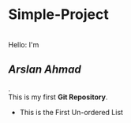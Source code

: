 # Simple-Project
<br>
Hello: I'm <h2><i>Arslan Ahmad</i></h2>.
<br>
This is my first <b>Git Repository</b>.
<ul>
  <li>This is the First Un-ordered List</li>
</ul>
